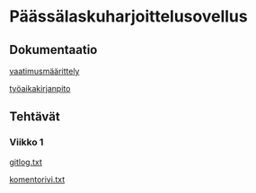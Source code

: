 # Päässälaskuharjoittelusovellus
## Dokumentaatio
[vaatimusmäärittely](https://github.com/vilsuo/ot-harjoitustyo/blob/master/dokumentointi/vaatimusmaarittely.md)

[työaikakirjanpito](https://github.com/vilsuo/ot-harjoitustyo/blob/master/tyoaikakirjanpito.md)
## Tehtävät
### Viikko 1
[gitlog.txt](https://github.com/vilsuo/ot-harjoitustyo/blob/master/laskarit/viikko1/gitlog.txt)

[komentorivi.txt](https://github.com/vilsuo/ot-harjoitustyo/blob/master/laskarit/viikko1/komentorivi.txt)

